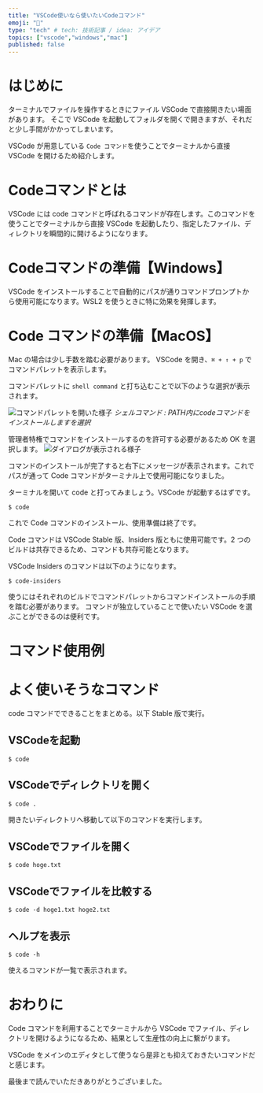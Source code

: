 ```yaml
---
title: "VSCode使いなら使いたいCodeコマンド"
emoji: "🌊"
type: "tech" # tech: 技術記事 / idea: アイデア
topics: ["vscode","windows","mac"]
published: false
---
```


# はじめに

ターミナルでファイルを操作するときにファイル VSCode で直接開きたい場面があります。
そこで VSCode を起動してフォルダを開くで開きますが、それだと少し手間がかかってしまいます。

VSCode が用意している `Code コマンド`を使うことでターミナルから直接 VSCode を開けるため紹介します。

# Codeコマンドとは

VSCode には code コマンドと呼ばれるコマンドが存在します。このコマンドを使うことでターミナルから直接 VSCode を起動したり、指定したファイル、ディレクトリを瞬間的に開けるようになります。

# Codeコマンドの準備【Windows】

VSCode をインストールすることで自動的にパスが通りコマンドプロンプトから使用可能になります。WSL2 を使うときに特に効果を発揮します。

# Code コマンドの準備【MacOS】

Mac の場合は少し手数を踏む必要があります。
VSCode を開き、`⌘ + ⇑ + p` でコマンドパレットを表示します。

コマンドパレットに `shell command` と打ち込むことで以下のような選択が表示されます。

![コマンドパレットを開いた様子](https://storage.googleapis.com/zenn-user-upload/g6g74ukk33yndvsz0siedopguxrm)
*シェルコマンド : PATH内にcodeコマンドをインストールしますを選択*

管理者特権でコマンドをインストールするのを許可する必要があるため OK を選択します。
![ダイアログが表示される様子](https://storage.googleapis.com/zenn-user-upload/kuoa8f1u9ok94qdg5hytbhhbyd3c)

コマンドのインストールが完了すると右下にメッセージが表示されます。これでパスが通って Code コマンドがターミナル上で使用可能になりました。

ターミナルを開いて code と打ってみましょう。VSCode が起動するはずです。

```shell
$ code
```
これで Code コマンドのインストール、使用準備は終了です。

Code コマンドは VSCode Stable 版、Insiders 版ともに使用可能です。2 つのビルドは共存できるため、コマンドも共存可能となります。

VSCode Insiders のコマンドは以下のようになります。
```shell
$ code-insiders
```
使うにはそれぞれのビルドでコマンドパレットからコマンドインストールの手順を踏む必要があります。
コマンドが独立していることで使いたい VSCode を選ぶことができるのは便利です。

# コマンド使用例

# よく使いそうなコマンド

code コマンドでできることをまとめる。以下 Stable 版で実行。

## VSCodeを起動

```shell
$ code
```

## VSCodeでディレクトリを開く

```shell
$ code .
```
開きたいディレクトリへ移動して以下のコマンドを実行します。

## VSCodeでファイルを開く

```shell
$ code hoge.txt
```

## VSCodeでファイルを比較する

```shell
$ code -d hoge1.txt hoge2.txt
```

## ヘルプを表示

```shell
$ code -h
```
使えるコマンドが一覧で表示されます。

# おわりに

Code コマンドを利用することでターミナルから VSCode でファイル、ディレクトリを開けるようになるため、結果として生産性の向上に繋がります。

VSCode をメインのエディタとして使うなら是非とも抑えておきたいコマンドだと感じます。

最後まで読んでいただきありがとうございました。